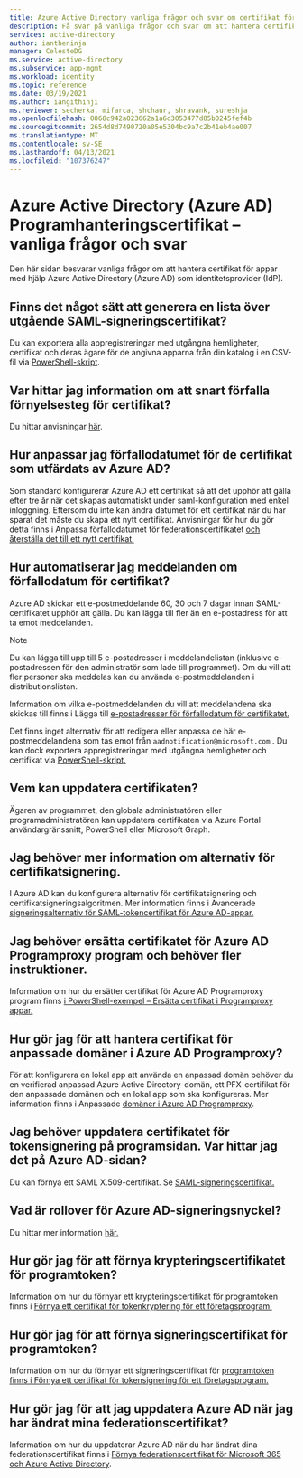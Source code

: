 ```yaml
---
title: Azure Active Directory vanliga frågor och svar om certifikat för programhantering
description: Få svar på vanliga frågor och svar om att hantera certifikat för appar med hjälp Azure Active Directory en identitetsprovider (IdP).
services: active-directory
author: iantheninja
manager: CelesteDG
ms.service: active-directory
ms.subservice: app-mgmt
ms.workload: identity
ms.topic: reference
ms.date: 03/19/2021
ms.author: iangithinji
ms.reviewer: secherka, mifarca, shchaur, shravank, sureshja
ms.openlocfilehash: 0868c942a023662a1a6d3053477d85b0245fef4b
ms.sourcegitcommit: 2654d8d7490720a05e5304bc9a7c2b41eb4ae007
ms.translationtype: MT
ms.contentlocale: sv-SE
ms.lasthandoff: 04/13/2021
ms.locfileid: "107376247"
---
```

# <a name="azure-active-directory-azure-ad-application-management-certificates-frequently-asked-questions"></a>Azure Active Directory (Azure AD) Programhanteringscertifikat – vanliga frågor och svar

Den här sidan besvarar vanliga frågor om att hantera certifikat för appar med hjälp Azure Active Directory (Azure AD) som identitetsprovider (IdP).

## <a name="is-there-a-way-to-generate-a-list-of-expiring-saml-signing-certificates"></a>Finns det något sätt att generera en lista över utgående SAML-signeringscertifikat?

Du kan exportera alla appregistreringar med utgångna hemligheter, certifikat och deras ägare för de angivna apparna från din katalog i en CSV-fil via [PowerShell-skript](app-management-powershell-samples.md). 

## <a name="where-can-i-find-the-information-about-soon-to-expire-certificates-renewal-steps"></a>Var hittar jag information om att snart förfalla förnyelsesteg för certifikat?

Du hittar anvisningar [här](manage-certificates-for-federated-single-sign-on.md#renew-a-certificate-that-will-soon-expire).

## <a name="how-can-i-customize-the-expiration-date-for-the-certificates-issued-by-azure-ad"></a>Hur anpassar jag förfallodatumet för de certifikat som utfärdats av Azure AD?

Som standard konfigurerar Azure AD ett certifikat så att det upphör att gälla efter tre år när det skapas automatiskt under saml-konfiguration med enkel inloggning. Eftersom du inte kan ändra datumet för ett certifikat när du har sparat det måste du skapa ett nytt certifikat. Anvisningar för hur du gör detta finns i Anpassa förfallodatumet för federationscertifikatet [och återställa det till ett nytt certifikat.](manage-certificates-for-federated-single-sign-on.md#customize-the-expiration-date-for-your-federation-certificate-and-roll-it-over-to-a-new-certificate)

## <a name="how-can-i-automate-the-certificates-expiration-notifications"></a>Hur automatiserar jag meddelanden om förfallodatum för certifikat?

Azure AD skickar ett e-postmeddelande 60, 30 och 7 dagar innan SAML-certifikatet upphör att gälla. Du kan lägga till fler än en e-postadress för att ta emot meddelanden. 

> [!NOTE]
> Du kan lägga till upp till 5 e-postadresser i meddelandelistan (inklusive e-postadressen för den administratör som lade till programmet). Om du vill att fler personer ska meddelas kan du använda e-postmeddelanden i distributionslistan. 

Information om vilka e-postmeddelanden du vill att meddelandena ska skickas till finns i Lägga till [e-postadresser för förfallodatum för certifikatet.](manage-certificates-for-federated-single-sign-on.md#add-email-notification-addresses-for-certificate-expiration)

Det finns inget alternativ för att redigera eller anpassa de här e-postmeddelandena som tas emot från `aadnotification@microsoft.com` . Du kan dock exportera appregistreringar med utgångna hemligheter och certifikat via [PowerShell-skript.](app-management-powershell-samples.md)

## <a name="who-can-update-the-certificates"></a>Vem kan uppdatera certifikaten?

Ägaren av programmet, den globala administratören eller programadministratören kan uppdatera certifikaten via Azure Portal användargränssnitt, PowerShell eller Microsoft Graph.

## <a name="i-need-more-details-about-certificate-signing-options"></a>Jag behöver mer information om alternativ för certifikatsignering.

I Azure AD kan du konfigurera alternativ för certifikatsignering och certifikatsigneringsalgoritmen. Mer information finns i Avancerade [signeringsalternativ för SAML-tokencertifikat för Azure AD-appar.](certificate-signing-options.md)

## <a name="i-need-to-replace-the-certificate-for-azure-ad-application-proxy-applications-and-need-more-instructions"></a>Jag behöver ersätta certifikatet för Azure AD Programproxy program och behöver fler instruktioner.

Information om hur du ersätter certifikat för Azure AD Programproxy program finns [i PowerShell-exempel – Ersätta certifikat i Programproxy appar.](scripts/powershell-get-custom-domain-replace-cert.md)

## <a name="how-do-i-manage-certificates-for-custom-domains-in-azure-ad-application-proxy"></a>Hur gör jag för att hantera certifikat för anpassade domäner i Azure AD Programproxy?

För att konfigurera en lokal app att använda en anpassad domän behöver du en verifierad anpassad Azure Active Directory-domän, ett PFX-certifikat för den anpassade domänen och en lokal app som ska konfigureras. Mer information finns i Anpassade [domäner i Azure AD Programproxy](application-proxy-configure-custom-domain.md). 

## <a name="i-need-to-update-the-token-signing-certificate-on-the-application-side-where-can-i-get-it-on-azure-ad-side"></a>Jag behöver uppdatera certifikatet för tokensignering på programsidan. Var hittar jag det på Azure AD-sidan?

Du kan förnya ett SAML X.509-certifikat. Se [SAML-signeringscertifikat.](configure-saml-single-sign-on.md#saml-signing-certificate)

## <a name="what-is-azure-ad-signing-key-rollover"></a>Vad är rollover för Azure AD-signeringsnyckel?

Du hittar mer information [här.](../develop/active-directory-signing-key-rollover.md) 

## <a name="how-do-i-renew-application-token-encryption-certificate"></a>Hur gör jag för att förnya krypteringscertifikatet för programtoken?

Information om hur du förnyar ett krypteringscertifikat för programtoken finns i [Förnya ett certifikat för tokenkryptering för ett företagsprogram.](howto-saml-token-encryption.md) 

## <a name="how-do-i-renew-application-token-signing-certificate"></a>Hur gör jag för att förnya signeringscertifikat för programtoken?

Information om hur du förnyar ett signeringscertifikat för [programtoken finns i Förnya ett certifikat för tokensignering för ett företagsprogram.](manage-certificates-for-federated-single-sign-on.md)

## <a name="how-do-i-update-azure-ad-after-changing-my-federation-certificates"></a>Hur gör jag för att jag uppdatera Azure AD när jag har ändrat mina federationscertifikat?

Information om hur du uppdaterar Azure AD när du har ändrat dina federationscertifikat finns i [Förnya federationscertifikat för Microsoft 365 och Azure Active Directory](../hybrid/how-to-connect-fed-o365-certs.md).
